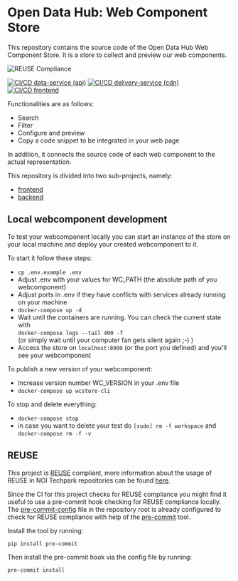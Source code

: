 <!--
SPDX-FileCopyrightText: NOI Techpark <digital@noi.bz.it>

SPDX-License-Identifier: CC0-1.0
-->

# Open Data Hub: Web Component Store

This repository contains the source code of the Open Data Hub Web Component
Store. It is a store to collect and preview our web components. 

![REUSE Compliance](https://github.com/noi-techpark/it.bz.opendatahub.webcomponents/actions/workflows/reuse.yml/badge.svg)

[![CI/CD data-service (api)](https://github.com/noi-techpark/it.bz.opendatahub.webcomponents/actions/workflows/data-service.yml/badge.svg)](https://github.com/noi-techpark/it.bz.opendatahub.webcomponents/actions/workflows/data-service.yml)
[![CI/CD delivery-service (cdn)](https://github.com/noi-techpark/it.bz.opendatahub.webcomponents/actions/workflows/delivery-service.yml/badge.svg)](https://github.com/noi-techpark/it.bz.opendatahub.webcomponents/actions/workflows/delivery-service.yml)
[![CI/CD frontend](https://github.com/noi-techpark/it.bz.opendatahub.webcomponents/actions/workflows/frontend.yml/badge.svg)](https://github.com/noi-techpark/it.bz.opendatahub.webcomponents/actions/workflows/frontend.yml)

Functionalities are as follows: 
  - Search 
  - Filter
  - Configure and preview
  - Copy a code snippet to be integrated in your web page 

In addition, it connects the source code of each web component to the actual
representation. 

This repository is divided into two sub-projects, namely:
  - [frontend](frontend/README.md)
  - [backend](backend/README.md)

## Local webcomponent development
To test your webcomponent locally you can start an instance of the store on your local machine and deploy your created webcomponent to it.  

To start it follow these steps:
- `cp .env.example .env`
- Adjust .env with your values for WC_PATH (the absolute path of you webcomponent)
- Adjust ports in .env if they have conflicts with services already running on your machine
- `docker-compose up -d`
- Wait until the containers are running. You can check the current state with  
  `docker-compose logs --tail 400 -f`  
  (or simply wait until your computer fan gets silent again ;-) )
- Access the store on `localhost:8999` (or the port you defined) and you'll see your webcomponent

To publish a new version of your webcomponent:
- Increase version number WC_VERSION in your .env file
- `docker-compose up wcstore-cli` 

To stop and delete everything:
- `docker-compose stop`
- in case you want to delete your test do `[sudo] rm -f workspace` and `docker-compose rm -f -v`

## REUSE

This project is [REUSE](https://reuse.software) compliant, more information about the usage of REUSE in NOI Techpark repositories can be found [here](https://github.com/noi-techpark/odh-docs/wiki/Guidelines-for-developers-and-licenses#guidelines-for-contributors-and-new-developers).

Since the CI for this project checks for REUSE compliance you might find it useful to use a pre-commit hook checking for REUSE compliance locally. The [pre-commit-config](.pre-commit-config.yaml) file in the repository root is already configured to check for REUSE compliance with help of the [pre-commit](https://pre-commit.com) tool.

Install the tool by running:
```bash
pip install pre-commit
```
Then install the pre-commit hook via the config file by running:
```bash
pre-commit install
```
